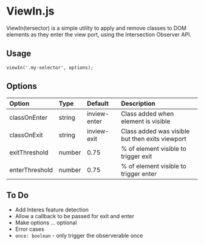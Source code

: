 # ViewIn.js

ViewIn(tersector) is a simple utility to apply and remove classes to DOM elements as they enter the view port, using the Intersection Observer API.

## Usage

`viewIn('.my-selector', options);`

## Options

| Option         | Type   | Default      | Description                                     |
| :------------- | :----- | :----------- | :---------------------------------------------- |
| classOnEnter   | string | inview-enter | Class added when element is visible             |
| classOnExit    | string | inview-exit  | Class added was visible but then exits viewport |
| exitThreshold  | number | 0.75         | % of element visible to trigger exit            |
| enterThreshold | number | 0.75         | % of element visible to trigger enter           |

## To Do

* Add Interes feature detection
* Allow a callback to be passed for exit and enter
* Make options ... optional
* Error cases
* `once: boolean` - only trigger the observerable once
